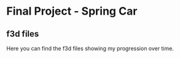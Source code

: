 
# Final Project - Spring Car
## f3d files

Here you can find the f3d files showing my progression over time.
